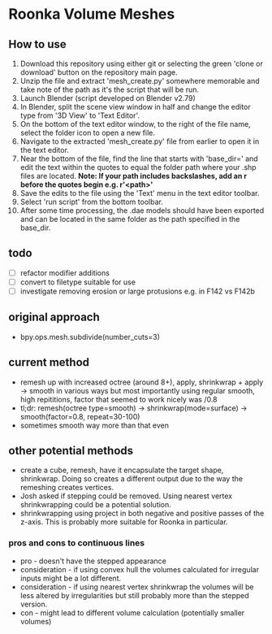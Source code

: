 # Roonka Volume Meshes

## How to use

1. Download this repository using either git or selecting the green 'clone or download' button on the repository main page.
2. Unzip the file and extract 'mesh_create.py' somewhere memorable and take note of the path as it's the script that will be run.
3. Launch Blender (script developed on Blender v2.79)
4. In Blender, split the scene view window in half and change the editor type from '3D View' to 'Text Editor'.
5. On the bottom of the text editor window, to the right of the file name, select the folder icon to open a new file.
6. Navigate to the extracted 'mesh_create.py' file from earlier to open it in the text editor.
7. Near the bottom of the file, find the line that starts with 'base_dir=' and edit the text within the quotes to equal the folder path where your .shp files are located. **Note: If your path includes backslashes, add an r before the quotes begin e.g. r'\<path\>'**
8. Save the edits to the file using the 'Text' menu in the text editor toolbar.
9. Select 'run script' from the bottom toolbar.
10. After some time processing, the .dae models should have been exported and can be located in the same folder as the path specified in the base_dir.

## todo

- [ ] refactor modifier additions
- [ ] convert to filetype suitable for use
- [ ] investigate removing erosion or large protusions e.g. in F142 vs F142b

## original approach

- bpy.ops.mesh.subdivide(number_cuts=3)

## current method

- remesh up with increased octree (around 8+), apply, shrinkwrap + apply -> smooth in various ways but most importantly using regular smooth, high repititions, factor that seemed to work nicely was /0.8
- tl;dr: remesh(octree type=smooth) -> shrinkwrap(mode=surface) -> smooth(factor=0.8, repeat=30-100)
- sometimes smooth way more than that even

## other potential methods

- create a cube, remesh, have it encapsulate the target shape, shrinkwrap. Doing so creates a different output due to the way the remeshing creates vertices.
- Josh asked if stepping could be removed. Using nearest vertex shrinkwrapping could be a potential solution.
- shrinkwrapping using project in both negative and positive passes of the z-axis. This is probably more suitable for Roonka in particular.

### pros and cons to continuous lines

- pro - doesn't have the stepped appearance
- consideration - if using convex hull the volumes calculated for irregular inputs might be a lot different.
- consideration - if using nearest vertex shrinkwrap the volumes will be less altered by irregularities but still probably more than the stepped version.
- con - might lead to different volume calculation (potentially smaller volumes)

